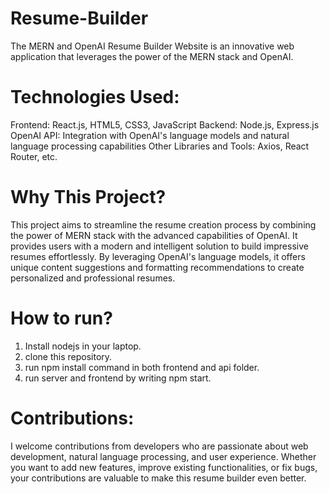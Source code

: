 # Resume-Builder
The MERN and OpenAI Resume Builder Website is an innovative web application that leverages the power of the MERN stack and OpenAI.
# Technologies Used:
Frontend: React.js, HTML5, CSS3, JavaScript
Backend: Node.js, Express.js
OpenAI API: Integration with OpenAI's language models and natural language processing capabilities
Other Libraries and Tools: Axios, React Router, etc.
# Why This Project?
This project aims to streamline the resume creation process by combining the power of MERN stack with the advanced capabilities of OpenAI. It provides users with a modern and intelligent solution to build impressive resumes effortlessly. By leveraging OpenAI's language models, it offers unique content suggestions and formatting recommendations to create personalized and professional resumes.

# How to run?
1) Install nodejs in your laptop.
2) clone this repository.
3) run npm install command in both frontend and api folder.
4) run server and frontend by writing npm start.

# Contributions:
I welcome contributions from developers who are passionate about web development, natural language processing, and user experience. Whether you want to add new features, improve existing functionalities, or fix bugs, your contributions are valuable to make this resume builder even better.


